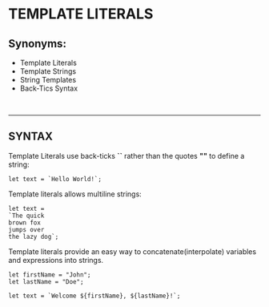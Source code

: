 # TEMPLATE LITERALS

## Synonyms:

- Template Literals
- Template Strings
- String Templates
- Back-Tics Syntax

<BR>

---
## SYNTAX

Template Literals use back-ticks **``** rather than the quotes **""** to define a string:

    let text = `Hello World!`;

Template literals allows multiline strings:

    let text =
    `The quick
    brown fox
    jumps over
    the lazy dog`;


Template literals provide an easy way to concatenate(interpolate) variables and expressions into strings.

    let firstName = "John";
    let lastName = "Doe";

    let text = `Welcome ${firstName}, ${lastName}!`;